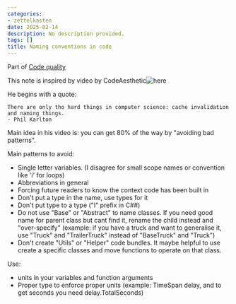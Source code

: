 ```yaml
---
categories:
- zettelkasten
date: 2025-02-14
description: No description provided.
tags: []
title: Naming conventions in code
---
```


Part of [Code quality](Code%20quality)

This note is inspired by video by CodeAesthetic![here](https://www.youtube.com/watch?v=-J3wNP6u5YU)

He begins with a quote:

```quote
There are only tho hard things in computer science: cache invalidation and naming things.
- Phil Karlton
```

Main idea in his video is: you can get 80% of the way by "avoiding bad patterns".

Main patterns to avoid:

- Single letter variables. (I disagree for small scope names or convention like 'i' for loops)
- Abbreviations in general
- Forcing future readers to know the context code has been built in
- Don't put a type in the name, use types for it
- Don't put type to a type ("I" prefix in C##)
- Do not use "Base" or "Abstract" to name classes. If you need good name for parent class but cant find it, rename the child instead and "over-specify" (example: if you have a truck and want to generalise it, use "Truck" and "TrailerTruck" instead of "BaseTruck" and "Truck")
- Don't create "Utils" or "Helper" code bundles. It maybe helpful to use create a specific classes and move functions to operate on that class.

Use:

- units in your variables and function arguments
- Proper type to enforce proper units (example: TimeSpan delay, and to get seconds you need delay.TotalSeconds)
